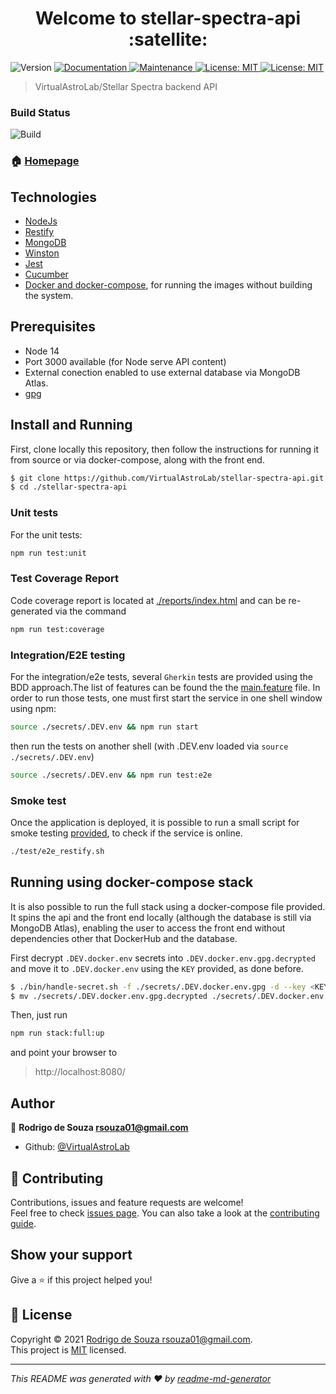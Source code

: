 
<h1 align="center">Welcome to stellar-spectra-api :satellite:</h1>
<p>
  <img alt="Version" src="https://img.shields.io/badge/version-1.0.0-blue.svg?cacheSeconds=2592000" />
  <a href="https://github.com/VirtualAstroLab/stellar-spectra-api#readme" target="_blank">
    <img alt="Documentation" src="https://img.shields.io/badge/documentation-yes-brightgreen.svg" />
  </a>
  <a href="https://github.com/VirtualAstroLab/stellar-spectra-api/graphs/commit-activity" target="_blank">
    <img alt="Maintenance" src="https://img.shields.io/badge/Maintained%3F-yes-green.svg" />
  </a>
  <a href="https://github.com/VirtualAstroLab/stellar-spectra-api/blob/master/LICENSE" target="_blank">
    <img alt="License: MIT" src="https://img.shields.io/github/license/VirtualAstroLab/stellar-spectra-api" />
  </a>
  <a href="https://hub.docker.com/repository/docker/VirtualAstroLab/stellar-spectra.api" target="_blank">
    <img alt="License: MIT" src="https://img.shields.io/docker/image-size/VirtualAstroLab/stellar-spectra.api?label=DockerHub" />
  </a>
</p>

> VirtualAstroLab/Stellar Spectra backend API

### Build Status

![Build](https://github.com/VirtualAstroLab/stellar-spectra-api/workflows/Build%20image/badge.svg)


### 🏠 [Homepage](https://github.com/VirtualAstroLab/stellar-spectra-api#readme)


## Technologies

- [NodeJs](https://nodejs.org/)
- [Restify](http://restify.com/)
- [MongoDB](https://www.mongodb.com/)
- [Winston](https://github.com/winstonjs/winston)
- [Jest](https://www.docker.com)
- [Cucumber](https://cucumber.io/)
- [Docker and docker-compose](https://www.docker.com/), for running the images without building the system.


## Prerequisites

- Node 14
- Port 3000 available (for Node serve API content)
- External conection enabled to use external database via MongoDB Atlas.
- [gpg](https://gnupg.org/) 

## Install and Running

First, clone locally this repository, then follow the instructions for running it from source or via docker-compose, along with the front end.

```sh
$ git clone https://github.com/VirtualAstroLab/stellar-spectra-api.git
$ cd ./stellar-spectra-api
```

### Unit tests

For the unit tests:

```sh
npm run test:unit
```

### Test Coverage Report

Code coverage report is located at [./reports/index.html](./reports/index.html) and can be re-generated via the command

```sh
npm run test:coverage
```

### Integration/E2E testing

For the integration/e2e tests, several `Gherkin` tests are provided using the BDD approach.The list of features can be found the the [main.feature](./test/e2e/features/stores/main.feature) file. In order to run those tests, one must first start the service in one shell window using npm:

```sh
source ./secrets/.DEV.env && npm run start
```

then run the tests on another shell (with .DEV.env loaded via `source ./secrets/.DEV.env`)

```sh
source ./secrets/.DEV.env && npm run test:e2e
```

### Smoke test

Once the application is deployed, it is possible to run a small script for smoke testing [provided](./test/e2e_restify.sh), to check if the service is online.

```sh
./test/e2e_restify.sh
```


## Running using docker-compose stack

It is also possible to run the full stack using a docker-compose file provided. It spins the api and the front end locally (although the database is still via MongoDB Atlas), enabling the user to access the front end without dependencies other that DockerHub and the database.

First decrypt `.DEV.docker.env` secrets into `.DEV.docker.env.gpg.decrypted` and move it to `.DEV.docker.env` using the `KEY` provided, as done before. 

```sh
$ ./bin/handle-secret.sh -f ./secrets/.DEV.docker.env.gpg -d --key <KEY>
$ mv ./secrets/.DEV.docker.env.gpg.decrypted ./secrets/.DEV.docker.env
```

Then, just run 

```sh
npm run stack:full:up
```
 and point your browser to 
 
 > http://localhost:8080/



## Author

👤 **Rodrigo de Souza <rsouza01@gmail.com>**

* Github: [@VirtualAstroLab](https://github.com/VirtualAstroLab)

## 🤝 Contributing

Contributions, issues and feature requests are welcome!<br />Feel free to check [issues page](https://github.com/VirtualAstroLab/stellar-spectra-api/issues). You can also take a look at the [contributing guide](https://github.com/VirtualAstroLab/stellar-spectra-api/blob/master/CONTRIBUTING.md).

## Show your support

Give a ⭐️ if this project helped you!

## 📝 License

Copyright © 2021 [Rodrigo de Souza <rsouza01@gmail.com>](https://github.com/VirtualAstroLab).<br />
This project is [MIT](https://github.com/VirtualAstroLab/stellar-spectra-api/blob/master/LICENSE) licensed.

***
_This README was generated with ❤️ by [readme-md-generator](https://github.com/kefranabg/readme-md-generator)_
